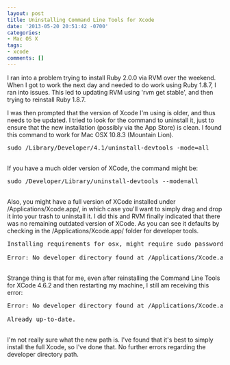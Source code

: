 ```yaml
---
layout: post
title: Uninstalling Command Line Tools for Xcode
date: '2013-05-20 20:51:42 -0700'
categories:
- Mac OS X
tags:
- xcode
comments: []
---
```

<p>I ran into a problem trying to install Ruby 2.0.0 via RVM over the weekend. When I got to work the next day and needed to do work using Ruby 1.8.7, I ran into issues. This led to updating RVM using 'rvm get stable', and then trying to reinstall Ruby 1.8.7.</p>
<p>I was then prompted that the version of Xcode I'm using is older, and thus needs to be updated. I tried to look for the command to uninstall it, just to ensure that the new installation (possibly via the App Store) is clean. I found this command to work for Mac OSX 10.8.3 (Mountain Lion).</p>
<pre class="brush:shell">sudo /Library/Developer/4.1/uninstall-devtools -mode=all</pre><br />
If you have a much older version of XCode, the command might be:</p>
<pre class="brush:shell">sudo /Developer/Library/uninstall-devtools --mode=all</pre><br />
Also, you might have a full version of XCode installed under /Applications/Xcode.app/, in which case you'll want to simply drag and drop it into your trash to uninstall it. I did this and RVM finally indicated that there was no remaining outdated version of XCode. As you can see it defaults by checking in the /Applications/Xcode.app/ folder for developer tools.</p>
<pre class="brush:shell">Installing requirements for osx, might require sudo password.<br />
Error: No developer directory found at /Applications/Xcode.app/Contents/Developer. Run /usr/bin/xcode-select to update the developer directory path.</pre><br />
Strange thing is that for me, even after reinstalling the Command Line Tools for XCode 4.6.2 and then restarting my machine, I still am receiving this error:</p>
<pre class="brush:shell">Error: No developer directory found at /Applications/Xcode.app/Contents/Developer. Run /usr/bin/xcode-select to update the developer directory path.<br />
Already up-to-date.</pre><br />
I'm not really sure what the new path is. I've found that it's best to simply install the full Xcode, so I've done that. No further errors regarding the developer directory path.</p>
<p> </p>
<p> </p>
<p> </p>
